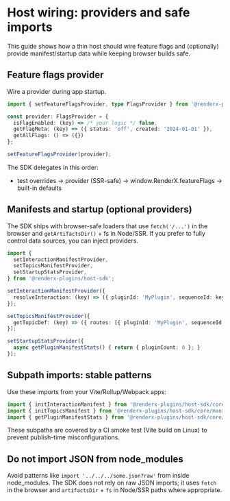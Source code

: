 # Host wiring: providers and safe imports

This guide shows how a thin host should wire feature flags and (optionally) provide manifest/startup data while keeping browser builds safe.

## Feature flags provider

Wire a provider during app startup.

```ts
import { setFeatureFlagsProvider, type FlagsProvider } from '@renderx-plugins/host-sdk';

const provider: FlagsProvider = {
  isFlagEnabled: (key) => /* your logic */ false,
  getFlagMeta: (key) => ({ status: 'off', created: '2024-01-01' }),
  getAllFlags: () => ({})
};

setFeatureFlagsProvider(provider);
```

The SDK delegates in this order:
- test overrides → provider (SSR-safe) → window.RenderX.featureFlags → built-in defaults

## Manifests and startup (optional providers)

The SDK ships with browser-safe loaders that use `fetch('/...')` in the browser and `getArtifactsDir()` + fs in Node/SSR. If you prefer to fully control data sources, you can inject providers.

```ts
import {
  setInteractionManifestProvider,
  setTopicsManifestProvider,
  setStartupStatsProvider,
} from '@renderx-plugins/host-sdk';

setInteractionManifestProvider({
  resolveInteraction: (key) => ({ pluginId: 'MyPlugin', sequenceId: key + '-symphony' })
});

setTopicsManifestProvider({
  getTopicDef: (key) => ({ routes: [{ pluginId: 'MyPlugin', sequenceId: key + '-symphony' }] })
});

setStartupStatsProvider({
  async getPluginManifestStats() { return { pluginCount: 0 }; }
});
```

## Subpath imports: stable patterns

Use these imports from your Vite/Rollup/Webpack apps:

```ts
import { initInteractionManifest } from '@renderx-plugins/host-sdk/core/manifests/interactionManifest';
import { initTopicsManifest } from '@renderx-plugins/host-sdk/core/manifests/topicsManifest';
import { getPluginManifestStats } from '@renderx-plugins/host-sdk/core/startup/startupValidation';
```

These subpaths are covered by a CI smoke test (Vite build on Linux) to prevent publish-time misconfigurations.

## Do not import JSON from node_modules

Avoid patterns like `import '../../../some.json?raw'` from inside node_modules. The SDK does not rely on raw JSON imports; it uses `fetch` in the browser and `artifactsDir` + `fs` in Node/SSR paths where appropriate.

